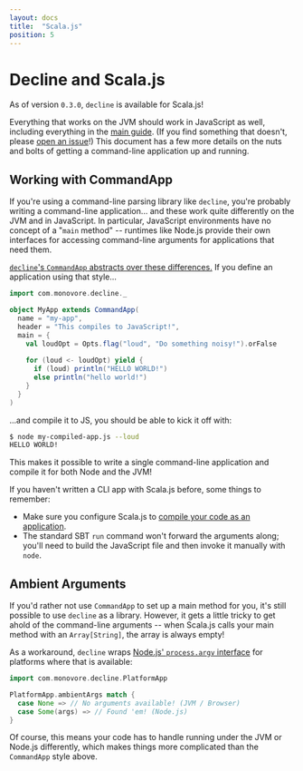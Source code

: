 ```yaml
---
layout: docs
title:  "Scala.js"
position: 5
---
```


# Decline and Scala.js

As of version `0.3.0`, `decline` is available for Scala.js!

Everything that works on the JVM should work in JavaScript as well,
including everything in the [main guide](./usage.html).
(If you find something that doesn't, please [open an issue][new-issue]!)
This document has a few more details on the nuts and bolts
of getting a command-line application up and running.

[new-issue]: https://github.com/bkirwi/decline/issues/new

## Working with CommandApp

If you're using a command-line parsing library like `decline`,
you're probably writing a command-line application...
and these work quite differently on the JVM and in JavaScript.
In particular,
JavaScript environments have no concept of a "`main` method" --
runtimes like Node.js provide their own interfaces for accessing command-line arguments
for applications that need them.

[`decline`'s `CommandApp` abstracts over these differences.][defining-an-application]
If you define an application using that style...

```scala mdoc:to-string
import com.monovore.decline._

object MyApp extends CommandApp(
  name = "my-app",
  header = "This compiles to JavaScript!",
  main = {
    val loudOpt = Opts.flag("loud", "Do something noisy!").orFalse
    
    for (loud <- loudOpt) yield {
      if (loud) println("HELLO WORLD!")
      else println("hello world!")
    }
  }
)
```

...and compile it to JS, you should be able to kick it off with:
 
```bash
$ node my-compiled-app.js --loud
HELLO WORLD!
```

This makes it possible to write a single command-line application
and compile it for both Node and the JVM!

If you haven't written a CLI app with Scala.js before, some things to remember:

  - Make sure you configure Scala.js to [compile your code as an application][building].
  - The standard SBT `run` command won't forward the arguments along;
    you'll need to build the JavaScript file and then invoke it manually with `node`.
  
## Ambient Arguments

If you'd rather not use `CommandApp` to set up a main method for you,
it's still possible to use `decline` as a library.
However, it gets a little tricky to get ahold of the command-line arguments --
when Scala.js calls your main method with an `Array[String]`,
the array is always empty!

As a workaround,
`decline` wraps [Node.js' `process.argv` interface][process.argv]
for platforms where that is available:

```scala mdoc:to-string
import com.monovore.decline.PlatformApp

PlatformApp.ambientArgs match {
  case None => // No arguments available! (JVM / Browser)
  case Some(args) => // Found 'em! (Node.js)
}
```

Of course, this means your code has to handle running under the JVM or Node.js differently,
which makes things more complicated than the `CommandApp` style above.

[defining-an-application]: ./usage.html#defining-an-application
[building]: https://www.scala-js.org/doc/project/building.html#actually-do-something
[process.argv]: https://nodejs.org/api/process.html#process_process_argv